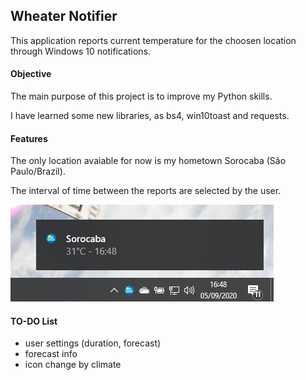 <!-- Pedro Tortello sep/2020 -->
## Wheater Notifier
This application reports current temperature for the choosen location through Windows 10 notifications.


#### Objective
The main purpose of this project is to improve my Python skills.

I have learned some new libraries, as bs4, win10toast and requests.


#### Features
The only location avaiable for now is my hometown Sorocaba (São Paulo/Brazil).

The interval of time between the reports are selected by the user.

<img src="example.png" alt="image"/>


#### TO-DO List
- user settings (duration, forecast)
- forecast info
- icon change by climate
